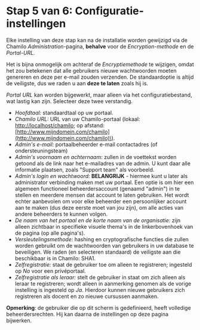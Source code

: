 # Stap 5 van 6: Configuratie-instellingen

Elke instelling van deze stap kan na de installatie worden gewijzigd via de Chamilo _Administration_-pagina, **behalve** voor de _Encryption-methode_ en de _Portal-URL._

Het is bijna onmogelijk om achteraf de _Encryptiemethode_ te wijzigen, omdat het zou betekenen dat alle gebruikers nieuwe wachtwoorden moeten genereren en deze per e-mail zouden verzenden. De standaardoptie is altijd de veiligste, dus we raden u aan **deze te laten** zoals hij is.

_Portal URL_ kan worden bijgewerkt, maar alleen via het configuratiebestand, wat lastig kan zijn. Selecteer deze twee verstandig.

* _Hoofdtaal:_ standaardtaal op uw portaal.
* _Chamilo URL:_ URL van uw Chamilo-portaal \(lokaal: [http://localhost/chamilo](http://localhost/chamilo); op afstand: [http://www.mijndomein.com/chamilo](http://www.mijndomein.com/chamilo)\).
* _Admin's e-mail:_ portaalbeheerder e-mail contactadres \(of ondersteuningsteam\)
* _Admin's voornaam en achternaam:_ zullen in de voettekst worden getoond als de link naar het e-mailadres van de admin. U kunt daar alle informatie plaatsen, zoals "Support team" als voorbeeld.
* _Admin's login en wachtwoord:_ **BELANGRIJK** - hiermee kunt u later als administrator verbinding maken met uw portaal. Een optie is om hier een algemeen functioneel beheerdersaccount \(genaamd "admin"\) in te stellen en meerdere mensen dat account te laten gebruiken. Het wordt echter aanbevolen om voor elke beheerder een persoonlijker account aan te maken \(dus deze eerste moet van jou zijn\), om alle acties van andere beheerders te kunnen volgen.
* _De naam van het portaal en de korte naam van de organisatie:_ zijn alleen zichtbaar in specifieke visuele thema's in de linkerbovenhoek van de pagina \(op alle pagina's\).
* _Versleutelingsmethode:_ hashing en cryptografische functies die zullen worden gebruikt om de wachtwoorden van gebruikers in uw database te beveiligen. We raden \(en selecteren standaard\) de veiligste aan die beschikbaar is in Chamilo: SHA1.
* _Zelfregistratie:_ staat de gebruiker toe om alleen te registreren; ingesteld op _No_ voor een privéportaal.
* _Zelfregistratie als leraar:_ stelt de gebruiker in staat om zich alleen als leraar te registreren; wordt alleen in aanmerking genomen als de vorige instelling is ingesteld op _Ja_. Hierdoor kunnen nieuwe gebruikers zich registreren als docent en zo nieuwe cursussen aanmaken.

**Opmerking**: de gebruiker die op dit scherm is gedefinieerd, heeft volledige beheerdersrechten. Hij kan daarna de instellingen op deze pagina bijwerken.

